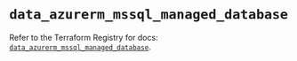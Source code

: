# `data_azurerm_mssql_managed_database`

Refer to the Terraform Registry for docs: [`data_azurerm_mssql_managed_database`](https://registry.terraform.io/providers/hashicorp/azurerm/4.48.0/docs/data-sources/mssql_managed_database).
